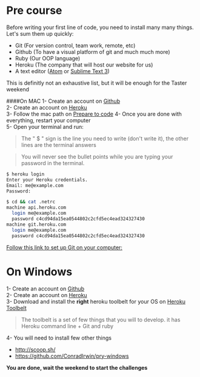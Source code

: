 Pre course
================

Before writing your first line of code, you need to install many many things.
Let's sum them up quickly:

- Git (For version control, team work, remote, etc)
- Github (To have a visual platform of git and much much more)
- Ruby (Our OOP language)
- Heroku (The company that will host our website for us)
- A text editor ([Atom](https://atom.io/ "Atom.io") or [Sublime Text  3](https://www.sublimetext.com/3 "Sublime text 3"))

This is definitly not an exhaustive list, but it will be enough for the Taster weekend

####On MAC
1- Create an account on [Github](https://github.com/join "Github")                                            
2- Create an account on [Heroku](https://signup.heroku.com/ "Heroku")                                                   
3- Follow the mac path on [Prepare to code](https://preparetocode.io "prepare to code")
4- Once you are done with everything, restart your computer                                                            
5- Open your terminal and run:                                                                  

>The " $ " sign is the line you need to write (don't write it), the other lines are the terminal answers

>You will never see the bullet points while you are typing your password in the terminal.

```bash
$ heroku login
Enter your Heroku credentials.
Email: me@example.com
Password:

$ cd && cat .netrc
machine api.heroku.com
  login me@example.com
  password c4cd94da15ea0544802c2cfd5ec4ead324327430
machine git.heroku.com
  login me@example.com
  password c4cd94da15ea0544802c2cfd5ec4ead324327430
```

[Follow this link to set up Git on your computer:](https://help.github.com/articles/set-up-git/ "set up git")

On Windows
================

1- Create an account on [Github](https://github.com/join "Github")                                              
2- Create an account on [Heroku](https://signup.heroku.com/ "Heroku")            
3- Download and install the **right** heroku toolbelt for your OS on [Heroku Toolbelt](https://toolbelt.heroku.com/                                         "Heroku toolbelt")

>The toolbelt is a set of few things that you will to develop.
it has Heroku command line + Git and ruby

4- You will need to install few other things
- http://scoop.sh/
- https://github.com/ConradIrwin/pry-windows

**You are done, wait the weekend to start the challenges**
